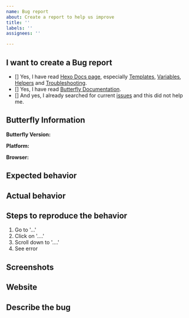 ```yaml
---
name: Bug report
about: Create a report to help us improve
title: ''
labels: ''
assignees: ''

---
```


<!--
IMPORTANT: Please follow the template to create a new issue.
重要：請依照該模板來提交。

If you upgrade from the old version, and an error occurs when running, please copy the new content in the config to the butterfly.yml
如果你是由舊版本升級到新版，執行時出現報錯，請首先把config裡新的內容複製到舊的butterfly設定去（如有）

If you are a problem when visit the website, please open your browser 'developer tools (shortcut F12)' and check the console if there is an error, include your website address in the feedback
如果你是線上訪問出現問題，請檢查瀏覽器‘開發人員工具（快捷鍵F12）’的console是否有報錯，反饋時附上你的網站
-->


## I want to create a Bug report <!-- 我想要建立一個 Bug report --> 

<!-- Check all with "x" especially FAQ & Documentation!! (使用 "x" 選擇) -->
<!-- 請確認是否都已經翻閲過如下的資料, 尤其是安裝文件！！ -->
- [] Yes, I have read [Hexo Docs page](https://hexo.io/docs/), especially [Templates](https://hexo.io/docs/templates.html), [Variables](https://hexo.io/docs/variables.html), [Helpers](https://hexo.io/docs/helpers.html) and [Troubleshooting](https://hexo.io/docs/troubleshooting.html).
- [] Yes, I have read [Butterfly Documentation](https://demo.jerryc.me/posts/21cfbf15/).
- [] And yes, I already searched for current [issues](https://github.com/jerryc127/hexo-theme-butterfly/issues?utf8=%E2%9C%93&q=is%3Aissue) and this did not help me.

## Butterfly Information

<!-- Butterfly的版本 -->
<!-- 檢視主題的package.json -->
**Butterfly Version:**

<!-- Windows/macOS/Linux/Android/iOS -->
**Platform:**

<!-- Chrome/Safari/FireFox/.. -->
**Browser:**

## Expected behavior <!-- (預期行為) -->

## Actual behavior <!-- (實際行為) -->

## Steps to reproduce the behavior <!-- (重現步驟) -->
1. Go to '...'
2. Click on '....'
3. Scroll down to '....'
4. See error

<!-- If applicable, add screenshots to help explain your problem -->
<!-- 請儘量提供截圖來定位問題 -->
## Screenshots <!-- (截圖) -->

<!-- Provide your website to find the issues -->
## Website

## Describe the bug
